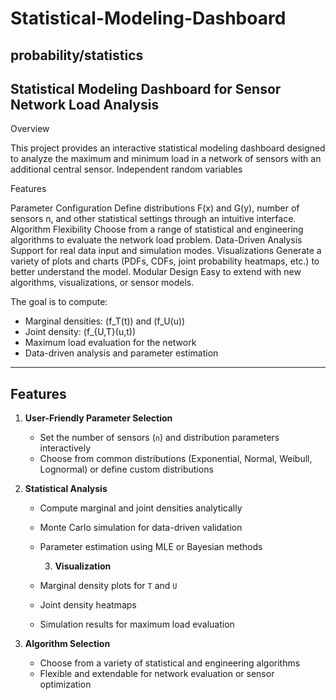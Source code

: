 # Statistical-Modeling-Dashboard
probability/statistics
---
Statistical Modeling Dashboard for Sensor Network Load Analysis
---
Overview

This project provides an interactive statistical modeling dashboard designed to analyze the maximum and minimum load in a network of sensors with an additional central sensor.
Independent random variables 

Features

Parameter Configuration
Define distributions 
F(x) and 
G(y), number of sensors 
n, and other statistical settings through an intuitive interface.
Algorithm Flexibility
Choose from a range of statistical and engineering algorithms to evaluate the network load problem.
Data-Driven Analysis
Support for real data input and simulation modes.
Visualizations
Generate a variety of plots and charts (PDFs, CDFs, joint probability heatmaps, etc.) to better understand the model.
Modular Design
Easy to extend with new algorithms, visualizations, or sensor models.

The goal is to compute:

- Marginal densities: \(f_T(t)\) and \(f_U(u)\)  
- Joint density: \(f_{U,T}(u,t)\)  
- Maximum load evaluation for the network  
- Data-driven analysis and parameter estimation  

---

## Features

1. **User-Friendly Parameter Selection**
   - Set the number of sensors (`n`) and distribution parameters interactively  
   - Choose from common distributions (Exponential, Normal, Weibull, Lognormal) or define custom distributions

2. **Statistical Analysis**
   - Compute marginal and joint densities analytically  
   - Monte Carlo simulation for data-driven validation  
   - Parameter estimation using MLE or Bayesian methods
  
     3. **Visualization**
   - Marginal density plots for `T` and `U`  
   - Joint density heatmaps  
   - Simulation results for maximum load evaluation

4. **Algorithm Selection**
   - Choose from a variety of statistical and engineering algorithms  
   - Flexible and extendable for network evaluation or sensor optimization
